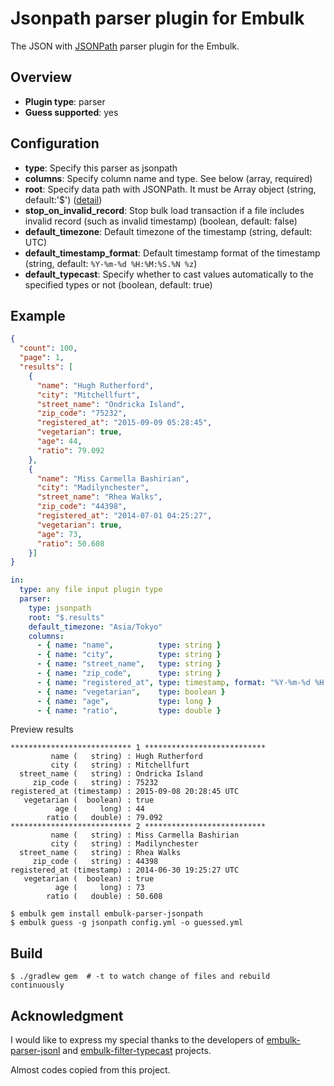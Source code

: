 # Jsonpath parser plugin for Embulk

The JSON with [JSONPath](http://goessner.net/articles/JsonPath/) parser plugin for the Embulk.

## Overview

* **Plugin type**: parser
* **Guess supported**: yes

## Configuration

* **type**: Specify this parser as jsonpath
* **columns**: Specify column name and type. See below (array, required)
* **root**: Specify data path with JSONPath. It must be Array object (string, default:'$') ([detail](https://github.com/jayway/JsonPath#operators))
* **stop_on_invalid_record**: Stop bulk load transaction if a file includes invalid record (such as invalid timestamp) (boolean, default: false)
* **default_timezone**: Default timezone of the timestamp (string, default: UTC)
* **default_timestamp_format**: Default timestamp format of the timestamp (string, default: `%Y-%m-%d %H:%M:%S.%N %z`)
* **default_typecast**: Specify whether to cast values automatically to the specified types or not (boolean, default: true)

## Example

```json
{
  "count": 100,
  "page": 1,
  "results": [
    {
      "name": "Hugh Rutherford",
      "city": "Mitchellfurt",
      "street_name": "Ondricka Island",
      "zip_code": "75232",
      "registered_at": "2015-09-09 05:28:45",
      "vegetarian": true,
      "age": 44,
      "ratio": 79.092
    },
    {
      "name": "Miss Carmella Bashirian",
      "city": "Madilynchester",
      "street_name": "Rhea Walks",
      "zip_code": "44398",
      "registered_at": "2014-07-01 04:25:27",
      "vegetarian": true,
      "age": 73,
      "ratio": 50.608
    }]
}
```


```yaml
in:
  type: any file input plugin type
  parser:
    type: jsonpath
    root: "$.results"
    default_timezone: "Asia/Tokyo"
    columns:
      - { name: "name",          type: string }
      - { name: "city",          type: string }
      - { name: "street_name",   type: string }
      - { name: "zip_code",      type: string }
      - { name: "registered_at", type: timestamp, format: "%Y-%m-%d %H:%M:%S" }
      - { name: "vegetarian",    type: boolean }
      - { name: "age",           type: long }
      - { name: "ratio",         type: double }
```

Preview results

```text
*************************** 1 ***************************
         name (   string) : Hugh Rutherford
         city (   string) : Mitchellfurt
  street_name (   string) : Ondricka Island
     zip_code (   string) : 75232
registered_at (timestamp) : 2015-09-08 20:28:45 UTC
   vegetarian (  boolean) : true
          age (     long) : 44
        ratio (   double) : 79.092
*************************** 2 ***************************
         name (   string) : Miss Carmella Bashirian
         city (   string) : Madilynchester
  street_name (   string) : Rhea Walks
     zip_code (   string) : 44398
registered_at (timestamp) : 2014-06-30 19:25:27 UTC
   vegetarian (  boolean) : true
          age (     long) : 73
        ratio (   double) : 50.608
```

```
$ embulk gem install embulk-parser-jsonpath
$ embulk guess -g jsonpath config.yml -o guessed.yml
```

## Build

```
$ ./gradlew gem  # -t to watch change of files and rebuild continuously
```

## Acknowledgment

I would like to express my special thanks to the developers of [embulk-parser-jsonl](https://github.com/shun0102/embulk-parser-jsonl) and [embulk-filter-typecast](https://github.com/sonots/embulk-filter-typecast) projects.

Almost codes copied from this project.
